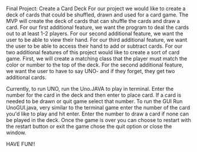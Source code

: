 Final Project: Create a Card Deck
For our project we would like to create a deck of cards that could be shuffled, 
drawn and used for a card game. The MVP will create the deck of cards that can 
shuffle the cards and draw a card. For our first additional feature, we want the 
program to deal the cards out to at least 1-2 players. For our second additional feature,
we want the user to be able to view their hand. For our third additional feature, we want 
the user to be able to access their hand to add or subtract cards.
For our two additional features of this project would like to create a sort of card game. 
First, we will create a matching class that the player must match the color or number to 
the top of the deck. For the second additional feature, we want the user to have to say 
UNO- and if they forget, they get two additional cards.



Currently, to run UNO, run the Uno.JAVA to play in terminal. Enter the number for the card in the deck and then enter to place card. 
If a card is needed to be drawn or quit game select that number. 
To run the GUI Run UnoGUI.java, very similar to the terminal game enter the number
of the card you'd like to play and hit enter. Enter the number to draw a card if none can be played in the deck. Once the game is over
you can choose to restart with the restart button or exit the game chose the quit option or close the window. 

HAVE FUN!!
